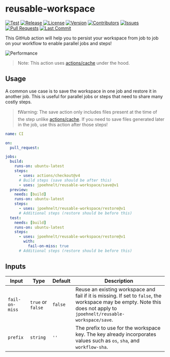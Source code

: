 # reusable-workspace

[![Test](https://github.com/jpoehnelt/reusable-workspace/actions/workflows/test.yml/badge.svg)](https://github.com/jpoehnelt/reusable-workspace/actions/workflows/test.yml)
[![Release](https://github.com/jpoehnelt/reusable-workspace/actions/workflows/release.yml/badge.svg)](https://github.com/jpoehnelt/reusable-workspace/actions/workflows/release.yml)
[![License](https://img.shields.io/github/license/jpoehnelt/reusable-workspace)](https://github.com/jpoehnelt/reusable-workspace/blob/main/LICENSE)
[![Version](https://img.shields.io/github/v/release/jpoehnelt/reusable-workspace)](https://github.com/jpoehnelt/reusable-workspace/releases)
[![Contributors](https://img.shields.io/github/contributors/jpoehnelt/reusable-workspace)](https://github.com/jpoehnelt/reusable-workspace/graphs/contributors)
[![Issues](https://img.shields.io/github/issues/jpoehnelt/reusable-workspace)](https://github.com/jpoehnelt/reusable-workspace/issues)
[![Pull Requests](https://img.shields.io/github/issues-pr/jpoehnelt/reusable-workspace)](https://github.com/jpoehnelt/reusable-workspace/pulls)
[![Last Commit](https://img.shields.io/github/last-commit/jpoehnelt/reusable-workspace)](https://github.com/jpoehnelt/reusable-workspace/commits/main)

This GitHub action will help you to persist your workspace from job to job on your workflow to enable parallel jobs and steps!

![Performance](https://raw.githubusercontent.com/jpoehnelt/helens/main/impact.gif)

> Note: This action uses [actions/cache](https://github.com/actions/cache) under the hood.

## Usage

A common use case is to save the workspace in one job and restore it in another job. This is useful for parallel jobs or steps that need to share many costly steps.

> ❗Warning: The save action only includes files present at the time of the step unlike [actions/cache](https://github.com/actions/cache). If you need to save files generated later in the job, use this action after those steps!

```yml
name: CI

on:
  pull_request:

jobs:
  build:
    runs-on: ubuntu-latest
    steps:
      - uses: actions/checkout@v4
      # Build steps (save should be after this)
      - uses: jpoehnelt/reusable-workspace/save@v1
  preview:
    needs: [build]
    runs-on: ubuntu-latest
    steps:
      - uses: jpoehnelt/reusable-workspace/restore@v1
      # Additional steps (restore should be before this)
  test:
    needs: [build]
    runs-on: ubuntu-latest
    steps:
      - uses: jpoehnelt/reusable-workspace/restore@v1
        with:
          fail-on-miss: true
      # Additional steps (restore should be before this)
```

## Inputs

| Input          | Type              | Default | Description                                                                                                                                                            |
| -------------- | ----------------- | ------- | ---------------------------------------------------------------------------------------------------------------------------------------------------------------------- |
| `fail-on-miss` | `true` or `false` | `false` | Reuse an existing workspace and fail if it is missing. If set to `false`, the workspace may be empty. Note this does not apply to `jpoehnelt/reusable-workspace/save`. |
| `prefix`       | `string`          | `''`    | The prefix to use for the workspace key. The key already incorporates values such as `os`, `sha`, and `workflow-sha`.                                                  |
